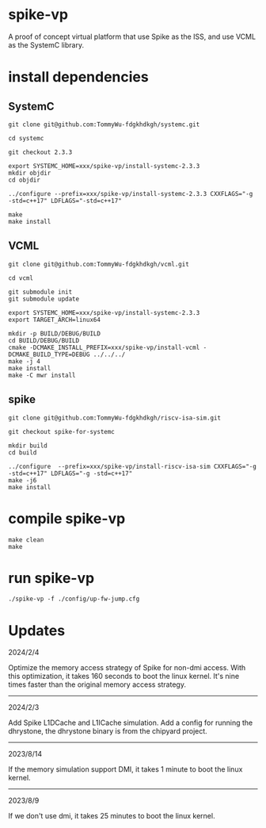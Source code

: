 # spike-vp

A proof of concept virtual platform that use Spike as the ISS, and use VCML as the SystemC library.

# install dependencies

## SystemC

```
git clone git@github.com:TommyWu-fdgkhdkgh/systemc.git

cd systemc

git checkout 2.3.3

export SYSTEMC_HOME=xxx/spike-vp/install-systemc-2.3.3
mkdir objdir
cd objdir

../configure --prefix=xxx/spike-vp/install-systemc-2.3.3 CXXFLAGS="-g -std=c++17" LDFLAGS="-std=c++17"

make
make install
```

## VCML

```
git clone git@github.com:TommyWu-fdgkhdkgh/vcml.git

cd vcml

git submodule init
git submodule update

export SYSTEMC_HOME=xxx/spike-vp/install-systemc-2.3.3
export TARGET_ARCH=linux64

mkdir -p BUILD/DEBUG/BUILD
cd BUILD/DEBUG/BUILD
cmake -DCMAKE_INSTALL_PREFIX=xxx/spike-vp/install-vcml -DCMAKE_BUILD_TYPE=DEBUG ../../../
make -j 4
make install
make -C mwr install
```

## spike


```
git clone git@github.com:TommyWu-fdgkhdkgh/riscv-isa-sim.git

git checkout spike-for-systemc

mkdir build
cd build

../configure  --prefix=xxx/spike-vp/install-riscv-isa-sim CXXFLAGS="-g -std=c++17" LDFLAGS="-g -std=c++17"
make -j6
make install
```

# compile spike-vp

```
make clean 
make
```

# run spike-vp

```
./spike-vp -f ./config/up-fw-jump.cfg
```

# Updates

2024/2/4

Optimize the memory access strategy of Spike for non-dmi access.
With this optimization, it takes 160 seconds to boot the linux kernel.
It's nine times faster than the original memory access strategy.

---

2024/2/3

Add Spike L1DCache and L1ICache simulation.
Add a config for running the dhrystone, the dhrystone binary is from the chipyard project.

---

2023/8/14

If the memory simulation support DMI, it takes 1 minute to boot the linux kernel.

---

2023/8/9

If we don't use dmi,
it takes 25 minutes to boot the linux kernel.
